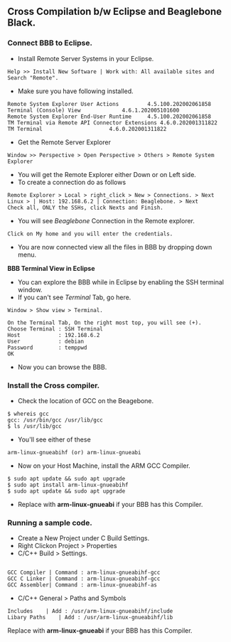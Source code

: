 ## Cross Compilation b/w Eclipse and Beaglebone Black.
### Connect BBB to Eclipse.
- Install Remote Server Systems in your Eclipse.
```
Help >> Install New Software | Work with: All available sites and Search "Remote".
```
- Make sure you have following installed.
```
Remote System Explorer User Actions			4.5.100.202002061858
Terminal (Console) View				4.6.1.202005101600
Remote System Explorer End-User Runtime		4.5.100.202002061858
TM Terminal via Remote API Connector Extensions	4.6.0.202001311822
TM Terminal						4.6.0.202001311822
```
- Get the Remote Server Explorer
```
Window >> Perspective > Open Perspective > Others > Remote System Explorer
```
- You will get the Remote Explorer either Down or on Left side.
- To create a connection do as follows
```
Remote Explorer > Local > right_click > New > Connections. > Next
Linux > | Host: 192.168.6.2 | Connection: Beaglebone. > Next
Check all, ONLY the SSHs, click Nexts and Finish.
```
- You will see *Beaglebone* Connection in the Remote explorer.
```
Click on My home and you will enter the credentials.
```
- You are now connected view all the files in BBB by dropping down menu.

**BBB Terminal View in Eclipse**
- You can explore the BBB while in Eclipse by enabling the SSH terminal window.
- If you can't see *Terminal* Tab, go here.
```
Window > Show view > Terminal. 
```
```
On the Terminal Tab, On the right most top, you will see (+).
Choose Terminal	: SSH Terminal
Host 			: 192.168.6.2
User			: debian
Password		: temppwd
OK
```
- Now you can browse the BBB.

### Install the Cross compiler.

- Check the location of GCC on the Beagebone.
```
$ whereis gcc
gcc: /usr/bin/gcc /usr/lib/gcc
$ ls /usr/lib/gcc
```
- You'll see either of these
```
arm-linux-gnueabihf (or) arm-linux-gnueabi
```
- Now on your Host Machine, install the ARM GCC Compiler.

```
$ sudo apt update && sudo apt upgrade
$ sudo apt install arm-linux-gnueabihf
$ sudo apt update && sudo apt upgrade
```
- Replace with **arm-linux-gnueabi** if your BBB has this Compiler.

### Running a sample code.
- Create a New Project under C Build  Settings.
- Right Clickon Project > Properties
- C/C++ Build > Settings.
```

GCC Compiler | Command : arm-linux-gnueabihf-gcc 
GCC C Linker | Command : arm-linux-gnueabihf-gcc
GCC Assembler| Command : arm-linux-gnueabihf-as
```
- C/C++ General > Paths and Symbols
```
Includes	| Add : /usr/arm-linux-gnueabihf/include
Libary Paths	| Add : /usr/arm-linux-gnueabihf/lib
```
Replace with **arm-linux-gnueabi** if your BBB has this Compiler.
